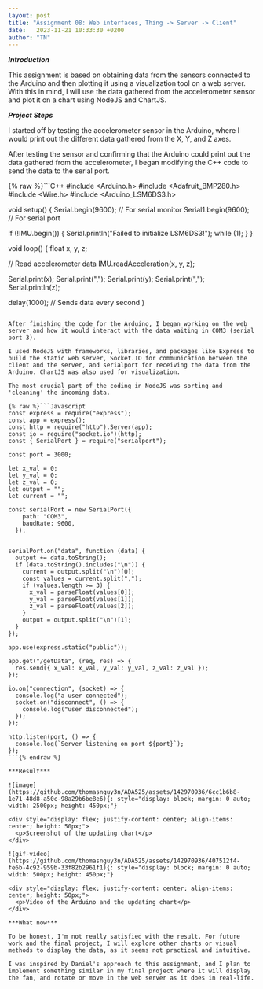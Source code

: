 ```yaml
---
layout: post
title: "Assignment 08: Web interfaces, Thing -> Server -> Client"
date:   2023-11-21 10:33:30 +0200
author: "TN"
---
```


***Introduction***

This assignment is based on obtaining data from the sensors connected to the Arduino and then plotting it using a visualization tool on a web server. With this in mind, I will use the data gathered from the accelerometer sensor and plot it on a chart using NodeJS and ChartJS.

***Project Steps***

I started off by testing the accelerometer sensor in the Arduino, where I would print out the different data gathered from the X, Y, and Z axes.

After testing the sensor and confirming that the Arduino could print out the data gathered from the accelerometer, I began modifying the C++ code to send the data to the serial port.

{% raw %}```C++
#include <Arduino.h>
#include <Adafruit_BMP280.h>
#include <Wire.h>
#include <Arduino_LSM6DS3.h>

void setup() {
  Serial.begin(9600);    // For serial monitor
  Serial1.begin(9600);   // For serial port

  if (!IMU.begin()) {
    Serial.println("Failed to initialize LSM6DS3!");
    while (1);
  }
}

void loop() {
  float x, y, z;

  // Read accelerometer data
  IMU.readAcceleration(x, y, z);

  Serial.print(x);
  Serial.print(",");
  Serial.print(y);
  Serial.print(",");
  Serial.println(z);

  delay(1000); // Sends data every second
}
```{% endraw %}

After finishing the code for the Arduino, I began working on the web server and how it would interact with the data waiting in COM3 (serial port 3).

I used NodeJS with frameworks, libraries, and packages like Express to build the static web server, Socket.IO for communication between the client and the server, and serialport for receiving the data from the Arduino. ChartJS was also used for visualization.

The most crucial part of the coding in NodeJS was sorting and 'cleaning' the incoming data.

{% raw %}```Javascript
const express = require("express");
const app = express();
const http = require("http").Server(app);
const io = require("socket.io")(http);
const { SerialPort } = require("serialport");

const port = 3000;

let x_val = 0;
let y_val = 0;
let z_val = 0;
let output = "";
let current = "";

const serialPort = new SerialPort({
    path: "COM3",
    baudRate: 9600,
  });


serialPort.on("data", function (data) {
  output += data.toString();
  if (data.toString().includes("\n")) {
    current = output.split("\n")[0];
    const values = current.split(",");
    if (values.length >= 3) {
      x_val = parseFloat(values[0]);
      y_val = parseFloat(values[1]);
      z_val = parseFloat(values[2]);
    }
    output = output.split("\n")[1];
  }
});

app.use(express.static("public"));

app.get("/getData", (req, res) => {
  res.send({ x_val: x_val, y_val: y_val, z_val: z_val });
});

io.on("connection", (socket) => {
  console.log("a user connected");
  socket.on("disconnect", () => {
    console.log("user disconnected");
  });
});

http.listen(port, () => {
  console.log(`Server listening on port ${port}`);
});
```{% endraw %}

***Result***

![image](https://github.com/thomasnguy3n/ADA525/assets/142970936/6cc1b6b8-1e71-48d8-a50c-98a29b6be8e6){: style="display: block; margin: 0 auto; width: 2500px; height: 450px;"}

<div style="display: flex; justify-content: center; align-items: center; height: 50px;">
  <p>Screenshot of the updating chart</p>
</div>

![gif-video](https://github.com/thomasnguy3n/ADA525/assets/142970936/407512f4-fe6b-4c92-959b-33f82b2961f1){: style="display: block; margin: 0 auto; width: 500px; height: 450px;"}

<div style="display: flex; justify-content: center; align-items: center; height: 50px;">
  <p>Video of the Arduino and the updating chart</p>
</div>

***What now***

To be honest, I'm not really satisfied with the result. For future work and the final project, I will explore other charts or visual methods to display the data, as it seems not practical and intuitive.

I was inspired by Daniel's approach to this assignment, and I plan to implement something similar in my final project where it will display the fan, and rotate or move in the web server as it does in real-life.

